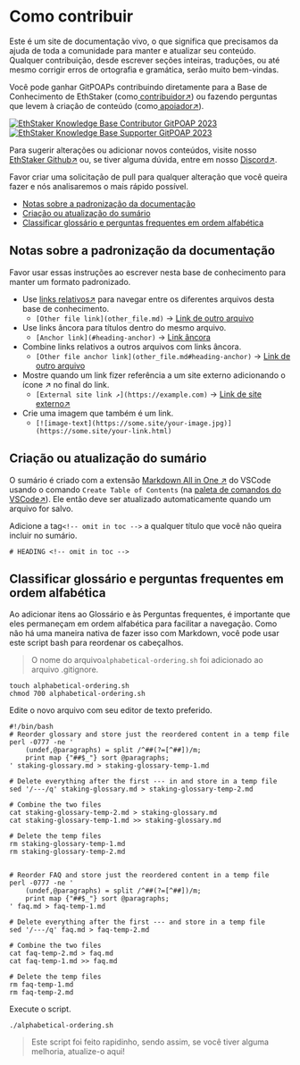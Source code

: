 # Como contribuir

Este é um site de documentação vivo, o que significa que precisamos da ajuda de toda a comunidade para manter e atualizar seu conteúdo. Qualquer contribuição, desde escrever seções inteiras, traduções, ou até mesmo corrigir erros de ortografia e gramática, serão muito bem-vindas.

Você pode ganhar GitPOAPs contribuindo diretamente para a Base de Conhecimento de EthStaker (como[ contribuidor↗](https://www.gitpoap.io/gp/881)) ou fazendo perguntas que levem à criação de conteúdo (como[ apoiador↗](https://www.gitpoap.io/gp/923)).

[![EthStaker Knowledge Base Contributor GitPOAP 2023](https://www.gitpoap.io/\_next/image?url=https%3A%2F%2Fassets.poap.xyz%2Fgitpoap3a-2023-ethstaker-knowledge-base-contributor-2022-logo-1671596764627.png\&w=384\&q=75)](https://www.gitpoap.io/gp/881)[![EthStaker Knowledge Base Supporter GitPOAP 2023](https://www.gitpoap.io/\_next/image?url=https%3A%2F%2Fassets.poap.xyz%2F2023-ethstaker-knowledge-base-supporter-2022-logo-1672411990803.png\&w=384\&q=75)](https://www.gitpoap.io/gp/923)

Para sugerir alterações ou adicionar novos conteúdos, visite nosso [EthStaker Github↗](https://github.com/eth-educators/ethstaker-knowledgebase) ou, se tiver alguma dúvida, entre em nosso [Discord↗](https://www.google.com/url?sa=t\&rct=j\&q=\&esrc=s\&source=web\&cd=\&cad=rja\&uact=8\&ved=2ahUKEwjpm6nC5K78AhUBi1wKHaxHCF8QFnoECAsQAQ\&url=https%3A%2F%2Fdiscord.com%2Finvite%2FucsTcA2wTq\&usg=AOvVaw0U61EK\_8NaT71SEZlw3aJS).&#x20;

Favor criar uma solicitação de pull para qualquer alteração que você queira fazer e nós analisaremos o mais rápido possível.

* [Notas sobre a padronização da documentação](#notas-sobre-a-padronizacao-da-documentacao)
* [Criação ou atualização do sumário](#criacao-ou-atualizacao-do-sumario)
* [Classificar glossário e perguntas frequentes em ordem alfabética](how-to-contribute.md#classificar-glossario-e-perguntas-frequentes-em-ordem-alfabetica)

## Notas sobre a padronização da documentação

Favor usar essas instruções ao escrever nesta base de conhecimento para manter um formato padronizado.

* Use [links relativos↗](https://github.blog/2013-01-31-relative-links-in-markup-files/) para navegar entre os diferentes arquivos desta base de conhecimento.
  * `[Other file link](other_file.md)` → [Link de outro arquivo](how-to-contribute)
* Use links âncora para títulos dentro do mesmo arquivo.
  * `[Anchor link](#heading-anchor)` → [Link âncora](how-to-contribute#notas-sobre-a-padronizacao-da-documentacao)
* Combine links relativos a outros arquivos com links âncora.
  * `[Other file anchor link](other_file.md#heading-anchor)` → [Link de outro arquivo](how-to-contribute#notas-sobre-a-padronizacao-da-documentacao)
* Mostre quando um link fizer referência a um site externo adicionando o ícone ↗ no final do link.
  * `[External site link ↗](https://example.com)` → [Link de site externo↗](https://example.com)
* Crie uma imagem que também é um link.
  * `[![image-text](https://some.site/your-image.jpg)](https://some.site/your-link.html)`

## Criação ou atualização do sumário

O sumário é criado com a extensão [Markdown All in One ↗](https://marketplace.visualstudio.com/items?itemName=yzhang.markdown-all-in-one) do VSCode usando o comando `Create Table of Contents` (na [paleta de comandos do VSCode↗](https://code.visualstudio.com/docs/getstarted/userinterface#\_command-palette)). Ele então deve ser atualizado automaticamente quando um arquivo for salvo.

Adicione a tag`<!-- omit in toc -->` a qualquer título que você não queira incluir no sumário.

```
# HEADING <!-- omit in toc -->
```

## Classificar glossário e perguntas frequentes em ordem alfabética

Ao adicionar itens ao Glossário e às Perguntas frequentes, é importante que eles permaneçam em ordem alfabética para facilitar a navegação. Como não há uma maneira nativa de fazer isso com Markdown, você pode usar este script bash para reordenar os cabeçalhos.

> O nome do arquivo`alphabetical-ordering.sh` foi adicionado ao arquivo .gitignore.

```
touch alphabetical-ordering.sh
chmod 700 alphabetical-ordering.sh
```

Edite o novo arquivo com seu editor de texto preferido.

```
#!/bin/bash
# Reorder glossary and store just the reordered content in a temp file
perl -0777 -ne '
    (undef,@paragraphs) = split /^##(?=[^##])/m;
    print map {"##$_"} sort @paragraphs;
' staking-glossary.md > staking-glossary-temp-1.md

# Delete everything after the first --- in and store in a temp file
sed '/---/q' staking-glossary.md > staking-glossary-temp-2.md

# Combine the two files
cat staking-glossary-temp-2.md > staking-glossary.md
cat staking-glossary-temp-1.md >> staking-glossary.md

# Delete the temp files
rm staking-glossary-temp-1.md
rm staking-glossary-temp-2.md


# Reorder FAQ and store just the reordered content in a temp file
perl -0777 -ne '
    (undef,@paragraphs) = split /^##(?=[^##])/m;
    print map {"##$_"} sort @paragraphs;
' faq.md > faq-temp-1.md

# Delete everything after the first --- and store in a temp file
sed '/---/q' faq.md > faq-temp-2.md

# Combine the two files
cat faq-temp-2.md > faq.md
cat faq-temp-1.md >> faq.md

# Delete the temp files
rm faq-temp-1.md
rm faq-temp-2.md
```

Execute o script.

```
./alphabetical-ordering.sh
```

> Este script foi feito rapidinho, sendo assim, se você tiver alguma melhoria, atualize-o aqui!
